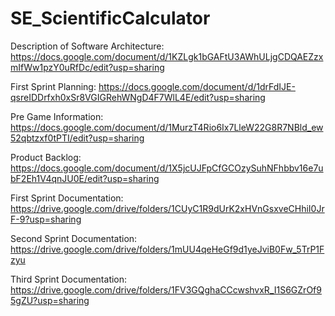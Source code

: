 # SE_ScientificCalculator
Description of Software Architecture: https://docs.google.com/document/d/1KZLgk1bGAFtU3AWhULjgCDQAEZzxmIfWw1pzY0uRfDc/edit?usp=sharing

First Sprint Planning: https://docs.google.com/document/d/1drFdIJE-qsreIDDrfxh0xSr8VGIGRehWNgD4F7WlL4E/edit?usp=sharing

Pre Game Information: https://docs.google.com/document/d/1MurzT4Rio6Ix7LleW22G8R7NBld_ew52qbtzxf0tPTI/edit?usp=sharing

Product Backlog: https://docs.google.com/document/d/1X5jcUJFpCfGCOzySuhNFhbbv16e7ubF2Eh1V4qnJU0E/edit?usp=sharing

First Sprint Documentation: https://drive.google.com/drive/folders/1CUyC1R9dUrK2xHVnGsxveCHhiI0JrF-9?usp=sharing

Second Sprint Documentation: https://drive.google.com/drive/folders/1mUU4qeHeGf9d1yeJviB0Fw_5TrP1Fzyu

Third Sprint Documentation: https://drive.google.com/drive/folders/1FV3GQghaCCcwshvxR_I1S6GZrOf95gZU?usp=sharing

